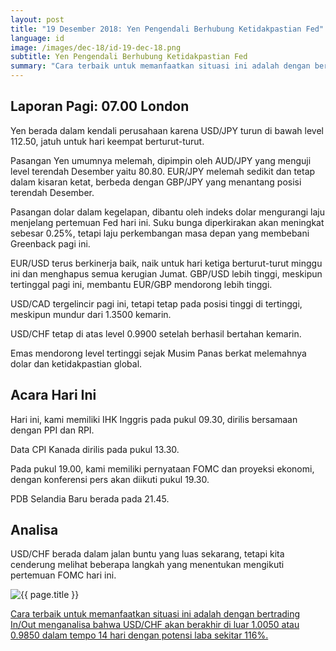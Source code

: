 ```yaml
---
layout: post
title: "19 Desember 2018: Yen Pengendali Berhubung Ketidakpastian Fed"
language: id
image: /images/dec-18/id-19-dec-18.png
subtitle: Yen Pengendali Berhubung Ketidakpastian Fed
summary: "Cara terbaik untuk memanfaatkan situasi ini adalah dengan bertrading In/Out menganalisa bahwa USD/CHF akan berakhir di luar 1.0050 atau 0.9850 dalam tempo 14 hari dengan potensi laba sekitar 116%."
---
```

## Laporan Pagi: 07.00 London

Yen berada dalam kendali perusahaan karena USD/JPY turun di bawah level 112.50, jatuh untuk hari keempat berturut-turut.

Pasangan Yen umumnya melemah, dipimpin oleh AUD/JPY yang menguji level terendah Desember yaitu 80.80. EUR/JPY melemah sedikit dan tetap dalam kisaran ketat, berbeda dengan GBP/JPY yang menantang posisi terendah Desember.

Pasangan dolar dalam kegelapan, dibantu oleh indeks dolar mengurangi laju menjelang pertemuan Fed hari ini. Suku bunga diperkirakan akan meningkat sebesar 0.25%, tetapi laju perkembangan masa depan yang membebani Greenback pagi ini.

EUR/USD terus berkinerja baik, naik untuk hari ketiga berturut-turut minggu ini dan menghapus semua kerugian Jumat. GBP/USD lebih tinggi, meskipun tertinggal pagi ini, membantu EUR/GBP mendorong lebih tinggi.

USD/CAD tergelincir pagi ini, tetapi tetap pada posisi tinggi di tertinggi, meskipun mundur dari 1.3500 kemarin.

USD/CHF tetap di atas level 0.9900 setelah berhasil bertahan kemarin.

Emas mendorong level tertinggi sejak Musim Panas berkat melemahnya dolar dan ketidakpastian global.

## Acara Hari Ini

Hari ini, kami memiliki IHK Inggris pada pukul 09.30, dirilis bersamaan dengan PPI dan RPI.

Data CPI Kanada dirilis pada pukul 13.30.

Pada pukul 19.00, kami memiliki pernyataan FOMC dan proyeksi ekonomi, dengan konferensi pers akan diikuti pukul 19.30.

PDB Selandia Baru berada pada 21.45.

## Analisa

USD/CHF berada dalam jalan buntu yang luas sekarang, tetapi kita cenderung melihat beberapa langkah yang menentukan mengikuti pertemuan FOMC hari ini.

<img src="{{ site.url }}/images/dec-18/id-19-dec-18.png" alt="{{ page.title }}" title="{{ page.title }}">

<a href="%LINK%%?currency=USD&market=forex&underlying=frxUSDCHF&formname=endsinout&duration_amount=14&duration_units=d&amount=10&amount_type=stake&expiry_type=duration&barrier_high=1.0050&barrier_low=0.9850" target="_blank" rel="noopener noreferrer nofollow">Cara terbaik untuk memanfaatkan situasi ini adalah dengan bertrading In/Out menganalisa bahwa USD/CHF akan berakhir di luar 1.0050 atau 0.9850 dalam tempo 14 hari dengan potensi laba sekitar 116%.</a>
